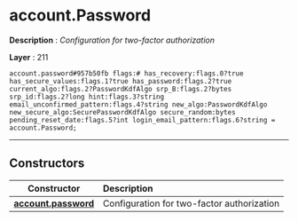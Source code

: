 # account.Password

**Description** : *Configuration for two-factor authorization*

**Layer** : 211

```tl
account.password#957b50fb flags:# has_recovery:flags.0?true has_secure_values:flags.1?true has_password:flags.2?true current_algo:flags.2?PasswordKdfAlgo srp_B:flags.2?bytes srp_id:flags.2?long hint:flags.3?string email_unconfirmed_pattern:flags.4?string new_algo:PasswordKdfAlgo new_secure_algo:SecurePasswordKdfAlgo secure_random:bytes pending_reset_date:flags.5?int login_email_pattern:flags.6?string = account.Password;
```

---

## Constructors

| Constructor | Description |
| :---: | :--- |
| [**account.password**](constructor/account.password) | Configuration for two-factor authorization |